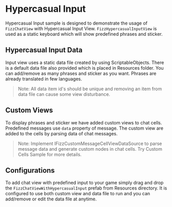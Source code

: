 # Hypercasual Input
Hypercasual Input sample is designed to demonstrate the usage of `FizzChatView` with Hypercasual Input View. `FizzHypercasualInputView` is used as a static keyboard which will show predefined phrases and sticker. 

## Hypercasual Input Data
Input view uses a static data file created by using ScriptableObjects.  There is a default data file also provided which is placed in Resources folder. You can add/remove as many phrases and sticker as you want. Phrases are already translated in few languages.

> Note: All data item id's should be unique and removing an item from data file can cause some view disturbance.
## Custom Views
To display phrases and sticker we  have added custom views to chat cells. Predefined messages use `data` property of message. The custom view are added to the cells by parsing data of chat messages.

> Note: Implement IFizzCustomMessageCellViewDataSource to parse message data and generate custom nodes in chat cells. Try Custom Cells Sample for more details.
 
## Configurations
To add chat view with predefined input to your game simply drag and drop the `FizzChatViewWithHypercasualInput` prefab from Resources directory. It is configured to use both custom view and data file to run and you can add/remove or edit the data file at anytime.

